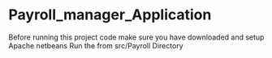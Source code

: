 # Payroll_manager_Application

Before running this project code make sure you have downloaded and setup Apache netbeans
Run the from src/Payroll Directory
